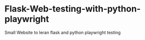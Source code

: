 # Flask-Web-testing-with-python-playwright
Small Website to leran flask and python playwright testing
